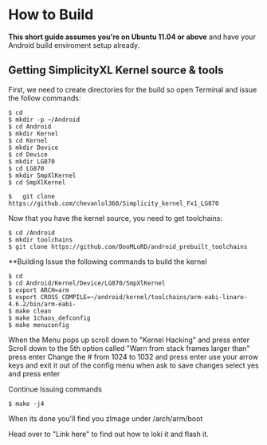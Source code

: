 How to Build
====================
**This short guide assumes you're on Ubuntu 11.04 or above** and have your Android build enviroment setup already.

Getting SimplicityXL Kernel source & tools
-------------------------------------------

First, we need to create directories for the build so open Terminal and issue the follow commands:

    $ cd 
    $ mkdir -p ~/Android
    $ cd Android
    $ mkdir Kernel
    $ cd Kernel
    $ mkdir Device
    $ cd Device
    $ mkdir LG870
    $ cd LG870
    $ mkdir SmpXlKernel
    $ cd SmpXlKernel

    $   git clone https://github.com/chevanlol360/Simplicity_kernel_Fx1_LG870

Now that you have the kernel source, you need to get toolchains:

    $ cd /Android
    $ mkdir toolchains
    $ git clone https://github.com/DooMLoRD/android_prebuilt_toolchains

**Building
Issue the following commands to build the kernel

    $ cd
    $ cd Android/Kernel/Device/LG870/SmpXlKernel
    $ export ARCH=arm
    $ export CROSS_COMPILE=~/android/kernel/toolchains/arm-eabi-linaro-4.6.2/bin/arm-eabi-
    $ make clean 
    $ make 1chaos_defconfig
    $ make menuconfig

When the Menu pops up scroll down to "Kernel Hacking" and press enter
Scroll down to the 5th option called "Warn from stack frames larger than" press enter
Change the # from 1024 to 1032 and press enter
use your arrow keys and exit it out of the config menu when ask to save changes select yes and press enter

Continue Issuing commands

    $ make -j4
    
When its done you'll find you zlmage under /arch/arm/boot


Head over to "Link here" to find out how to loki it and flash it.
